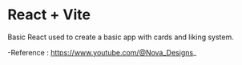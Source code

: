 # React + Vite

Basic React used to create a basic app with cards and liking system.

-Reference : https://www.youtube.com/@Nova_Designs_
